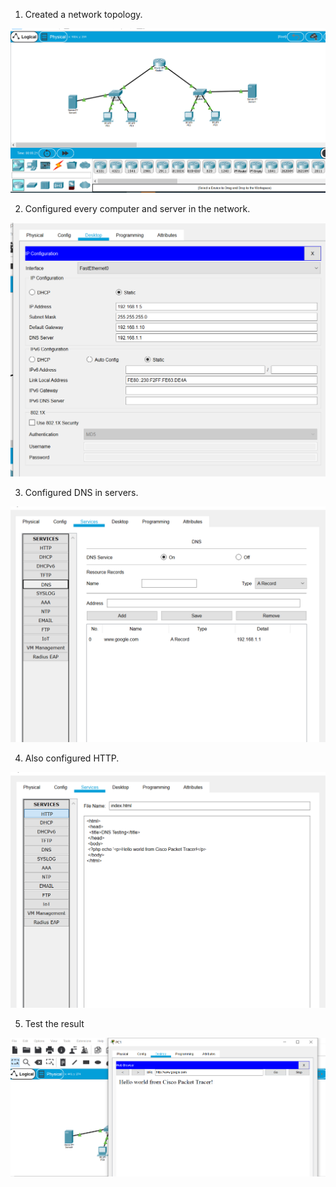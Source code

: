 1. Created a network topology. 


<img src="networks/topology.png">



2. Configured every computer and server in the network.


<img src="networks/ipconf.png">



3. Configured DNS in servers.


<img src="networks/dnsconf.png">


4. Also configured HTTP.


<img src="networks/httpconf.png">



5. Test the result


<img src="networks/testing.png">
